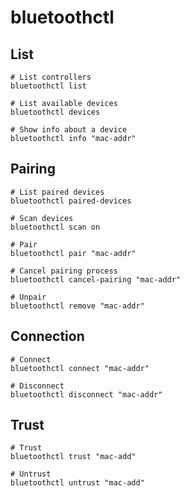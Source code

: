 # bluetoothctl

## List

```shell
# List controllers
bluetoothctl list

# List available devices
bluetoothctl devices

# Show info about a device
bluetoothctl info "mac-addr"
```

## Pairing

```shell
# List paired devices
bluetoothctl paired-devices

# Scan devices
bluetoothctl scan on

# Pair
bluetoothctl pair "mac-addr"

# Cancel pairing process
bluetoothctl cancel-pairing "mac-addr"

# Unpair
bluetoothctl remove "mac-addr"
```

## Connection

```shell
# Connect
bluetoothctl connect "mac-addr"

# Disconnect
bluetoothctl disconnect "mac-addr"
```

## Trust

```shell
# Trust
bluetoothctl trust "mac-add"

# Untrust
bluetoothctl untrust "mac-add"
```
